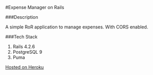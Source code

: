#Expense Manager on Rails

###Description

A simple RoR application to manage expenses. With CORS enabled.

###Tech Stack
1. Rails 4.2.6
2. PostgreSQL 9
3. Puma

[Hosted on Heroku](http://my-expense-manager.herokuapp.com/)